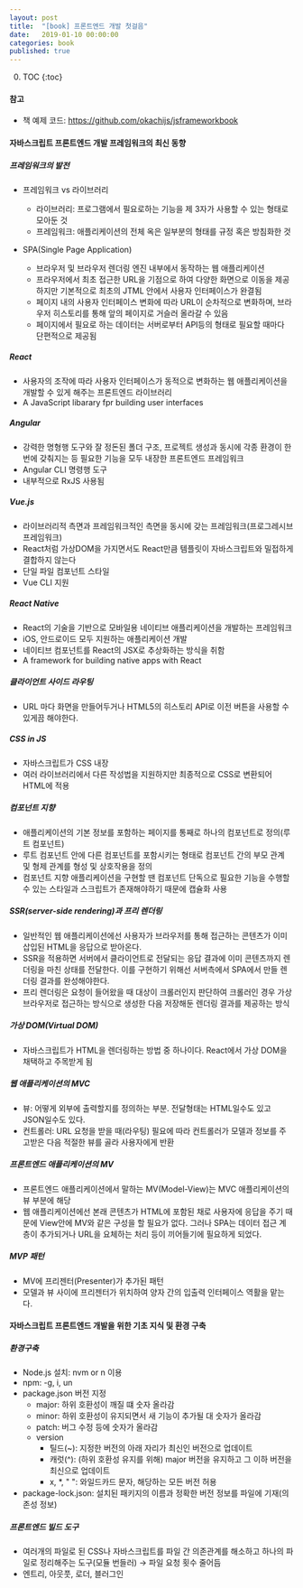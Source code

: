 ```yaml
---
layout: post
title:  "[book] 프론트엔드 개발 첫걸음"
date:   2019-01-10 00:00:00
categories: book
published: true
---
```


0. TOC
{:toc}


#### 참고
  
- 책 예제 코드: https://github.com/okachijs/jsframeworkbook

#### 자바스크립트 프론트엔드 개발 프레임워크의 최신 동향

##### 프레임워크의 발전

- 프레임워크 vs 라이브러리
  - 라이브러리: 프로그램에서 필요로하는 기능을 제 3자가 사용할 수 있는 형태로 모아둔 것
  - 프레임워크: 애플리케이션의 전체 옥은 일부분의 형태를 규정 혹은 방침화한 것

- SPA(Single Page Application)
  - 브라우저 및 브라우저 렌더링 엔진 내부에서 동작하는 웹 애플리케이션
  - 프라우저에서 최초 접근한 URL을 기점으로 하여 다양한 화면으로 이동을 제공하지만 기본적으로 최초의 JTML 안에서 사용자 인터페이스가 완결됨
  - 페이지 내의 사용자 인터페이스 변화에 따라 URL이 순차적으로 변화하며, 브라우저 히스토리를 통해 앞의 페이지로 거슬러 올라갈 수 있음
  - 페이지에서 필요로 하는 데이터는 서버로부터 API등의 형태로 필요할 때마다 단편적으로 제공됨

##### React

- 사용자의 조작에 따라 사용자 인터페이스가 동적으로 변화하는 웹 애플리케이션을 개발할 수 있게 해주는 프론트엔드 라이브러리
- A JavaScript libarary fpr building user interfaces

##### Angular

- 강력한 명형행 도구와 잘 정돈된 폴더 구조, 프로젝트 생성과 동시에 각종 환경이 한번에 갖춰지는 등 필요한 기능을 모두 내장한 프론트엔드 프레임워크
- Angular CLI 명령행 도구
- 내부적으로 RxJS 사용됨

##### Vue.js

- 라이브러리적 측면과 프레임워크적인 측면을 동시에 갖는 프레임워크(프로그레시브 프레임워크)
- React처럼 가상DOM을 가지면서도 React만큼 템플릿이 자바스크립트와 밀접하게 결합하지 않는다
- 단일 파일 컴포넌트 스타일
- Vue CLI 지원

##### React Native

- React의 기술을 기반으로 모바일용 네이티브 애플리케이션을 개발하는 프레임워크
- iOS, 안드로이드 모두 지원하는 애플리케이션 개발
- 네이티브 컴포넌트를 React의 JSX로 추상화하는 방식을 취함
- A framework for building native apps with React

##### 클라이언트 사이드 라우팅

- URL 마다 화면을 만들어두거나 HTML5의 히스토리 API로 이전 버튼을 사용할 수 있게끔 해야한다.

##### CSS in JS

- 자바스크립트가 CSS 내장
- 여러 라이브러리에서 다른 작성법을 지원하지만 최종적으로 CSS로 변환되어 HTML에 적용

##### 컴포넌트 지향

- 애플리케이션의 기본 정보를 포함하는 페이지를 통째로 하나의 컴포넌트로 정의(루트 컴포넌트)
- 루트 컴포넌트 안에 다른 컴포넌트를 포함시키는 형태로 컴포넌트 간의 부모 관계 및 형제 관계를 형성 및 상호작용을 정의
- 컴포넌트 지향 애플리케이션을 구현할 땐 컴포넌트 단독으로 필요한 기능을 수행할 수 있는 스타일과 스크립트가 존재해야하기 때문에 캡슐화 사용

##### SSR(server-side rendering)과 프리 렌더링

- 일반적인 웹 애플리케이션에선 사용자가 브라우저를 통해 접근하는 콘텐츠가 이미 삽입된 HTML을 응답으로 받아온다.
- SSR을 적용하면 서버에서 클라이언트로 전달되는 응답 결과에 이미 콘텐츠까지 렌더링을 마친 상태를 전달한다. 이를 구현하기 위해선 서버측에서 SPA에서 만들 렌더링 결과를 완성해야한다.
- 프리 렌더링은 요청이 들어왔을 때 대상이 크롤러인지 판단하여 크롤러인 경우 가상 브라우저로 접근하는 방식으로 생성한 다음 저장해둔 렌더링 결과를 제공하는 방식

##### 가상 DOM(Virtual DOM)

- 자바스크립트가 HTML을 렌더링하는 방법 중 하나이다. React에서 가상 DOM을 채택하고 주목받게 됨

##### 웹 애플리케이션의 MVC

- 뷰: 어떻게 외부에 출력할지를 정의하는 부분. 전달형태는 HTML일수도 있고 JSON일수도 있다.
- 컨트롤러: URL 요청을 받을 때(라우팅) 필요에 따라 컨트롤러가 모델과 정보를 주고받은 다음 적절한 뷰를 골라 사용자에게 반환

##### 프론트엔드 애플리케이션의 MV

- 프론트엔드 애플리케이션에서 말하는 MV(Model-View)는 MVC 애플리케이션의 뷰 부분에 해당
- 웹 애플리케이션에선 본래 콘텐츠가 HTML에 포함된 채로 사용자에 응답을 주기 때문에 View안에 MV와 같은 구성을 할 필요가 없다. 그러나 SPA는 데이터 접근 계층이 추가되거나 URL을 요체하는 처리 등이 끼어들기에 필요하게 되었다.

##### MVP 패턴

- MV에 프리젠터(Presenter)가 추가된 패턴
- 모델과 뷰 사이에 프리젠터가 위치하여 양자 간의 입출력 인터페이스 역활을 맡는다.


#### 자바스크립트 프론트엔드 개발을 위한 기초 지식 및 환경 구축

##### 환경구축

- Node.js 설치: nvm or n 이용
- npm: -g, i, un
- package.json 버전 지정
  - major: 하위 호환성이 깨질 떄 숫자 올라감
  - minor: 하위 호환성이 유지되면서 새 기능이 추가될 대 숫자가 올라감
  - patch: 버그 수정 등에 숫자가 올라감
  - version
    - 틸드(~): 지정한 버전의 아래 자리가 최신인 버전으로 업데이트
    - 캐럿(^): (하위 호환성 유지를 위해)  major 버전을 유지하고 그 이하 버전을 최신으로 업데이트
    - x, *, " ": 와일드카드 문자, 해당하는 모든 버전 허용
- package-lock.json: 설치된 패키지의 이름과 정확한 버전 정보를 파일에 기재(의존성 정보)

##### 프론트엔드 빌드 도구

- 여러개의 파일로 된 CSS나 자바스크립트를 파일 간 의존관계를 해소하고 하나의 파일로 정리해주는 도구(모듈 번들러) → 파일 요청 횟수 줄어듬
- 엔트리, 아웃풋, 로더, 블러그인

